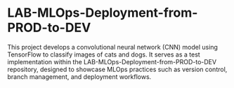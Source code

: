# LAB-MLOps-Deployment-from-PROD-to-DEV

This project develops a convolutional neural network (CNN) model using TensorFlow to classify images of cats and dogs. It serves as a test implementation within the LAB-MLOps-Deployment-from-PROD-to-DEV repository, designed to showcase MLOps practices such as version control, branch management, and deployment workflows.

